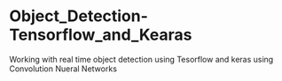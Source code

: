 # Object_Detection-Tensorflow_and_Kearas
Working with real time object detection using Tesorflow and keras using Convolution Nueral Networks
